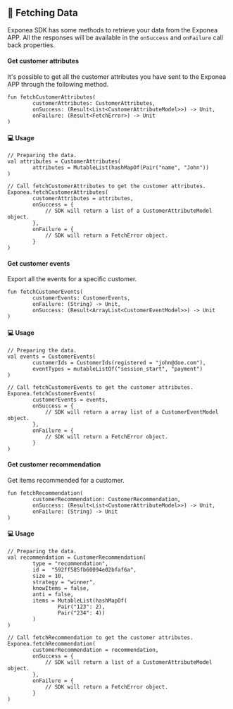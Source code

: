 ## 🚀 Fetching Data

Exponea SDK has some methods to retrieve your data from the Exponea APP.
All the responses will be available in the `onSuccess` and `onFailure` call back properties.

#### Get customer attributes

It's possible to get all the customer attributes you have sent to the Exponea APP through the following method.


```
fun fetchCustomerAttributes(
        customerAttributes: CustomerAttributes,
        onSuccess: (Result<List<CustomerAttributeModel>>) -> Unit,
        onFailure: (Result<FetchError>) -> Unit
)
```

#### 💻 Usage

```
// Preparing the data.
val attributes = CustomerAttributes(
        attributes = MutableList(hashMapOf(Pair("name", "John"))
)

// Call fetchCustomerAttributes to get the customer attributes.
Exponea.fetchCustomerAttributes(
        customerAttributes = attributes,
        onSuccess = {
			// SDK will return a list of a CustomerAttributeModel object.
        },
        onFailure = {
			// SDK will return a FetchError object.
        }
)
```

#### Get customer events

Export all the events for a specific customer.

```
fun fetchCustomerEvents(
        customerEvents: CustomerEvents,
        onFailure: (String) -> Unit,
        onSuccess: (Result<ArrayList<CustomerEventModel>>) -> Unit
)
```

#### 💻 Usage

```
// Preparing the data.
val events = CustomerEvents(
        customerIds = CustomerIds(registered = "john@doe.com"),
        eventTypes = mutableListOf("session_start", "payment")
)

// Call fetchCustomerEvents to get the customer attributes.
Exponea.fetchCustomerEvents(
        customerEvents = events,
        onSuccess = {
			// SDK will return a array list of a CustomerEventModel object.
        },
        onFailure = {
			// SDK will return a FetchError object.
        }
)
```

#### Get customer recommendation

Get items recommended for a customer.

```
fun fetchRecommendation(
        customerRecommendation: CustomerRecommendation,
        onSuccess: (Result<List<CustomerAttributeModel>>) -> Unit,
        onFailure: (String) -> Unit
)
```

#### 💻 Usage

```
// Preparing the data.
val recommendation = CustomerRecommendation(
        type = "recommendation",
        id =  "592ff585fb60094e02bfaf6a",
        size = 10,
        strategy = "winner",
        knowItems = false,
        anti = false,
        items = MutableList(hashMapOf(
                Pair("123": 2),
                Pair("234": 4))
        )
)

// Call fetchRecommendation to get the customer attributes.
Exponea.fetchRecommendation(
        customerRecommendation = recommendation, 
        onSuccess = {
			// SDK will return a list of a CustomerAttributeModel object.
        },
        onFailure = {
			// SDK will return a FetchError object.
        }
)
```
